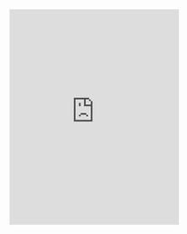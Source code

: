 <!--<iframe width="560" height="315" src="https://www.youtube.com/embed/qsN7ZR2hsno?rel=0" frameborder="0" allowfullscreen></iframe>-->

<iframe src="https://open.spotify.com/embed/album/3Z668ucS8bkXaQwkHWXFM6" width="300" height="380" frameborder="0" allowtransparency="true" allow="encrypted-media"></iframe>
